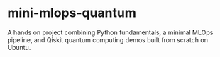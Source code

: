 # mini-mlops-quantum
A hands on project combining Python fundamentals, a minimal MLOps pipeline, and Qiskit quantum computing demos built from scratch on Ubuntu.
